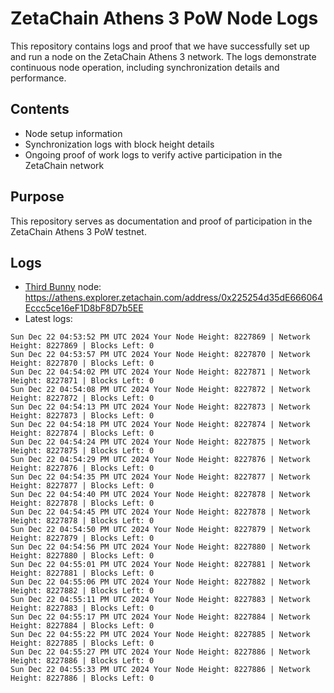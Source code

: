 # ZetaChain Athens 3 PoW Node Logs
This repository contains logs and proof that we have successfully set up and run a node on the ZetaChain Athens 3 network. The logs demonstrate continuous node operation, including synchronization details and performance.

## Contents
- Node setup information
- Synchronization logs with block height details
- Ongoing proof of work logs to verify active participation in the ZetaChain network

## Purpose
This repository serves as documentation and proof of participation in the ZetaChain Athens 3 PoW testnet.

## Logs

- [Third Bunny](https://thirdbunny.xyz/) node: https://athens.explorer.zetachain.com/address/0x225254d35dE666064Eccc5ce16eF1D8bF8D7b5EE
- Latest logs:
```
Sun Dec 22 04:53:52 PM UTC 2024 Your Node Height: 8227869 | Network Height: 8227869 | Blocks Left: 0
Sun Dec 22 04:53:57 PM UTC 2024 Your Node Height: 8227870 | Network Height: 8227870 | Blocks Left: 0
Sun Dec 22 04:54:02 PM UTC 2024 Your Node Height: 8227871 | Network Height: 8227871 | Blocks Left: 0
Sun Dec 22 04:54:08 PM UTC 2024 Your Node Height: 8227872 | Network Height: 8227872 | Blocks Left: 0
Sun Dec 22 04:54:13 PM UTC 2024 Your Node Height: 8227873 | Network Height: 8227873 | Blocks Left: 0
Sun Dec 22 04:54:18 PM UTC 2024 Your Node Height: 8227874 | Network Height: 8227874 | Blocks Left: 0
Sun Dec 22 04:54:24 PM UTC 2024 Your Node Height: 8227875 | Network Height: 8227875 | Blocks Left: 0
Sun Dec 22 04:54:29 PM UTC 2024 Your Node Height: 8227876 | Network Height: 8227876 | Blocks Left: 0
Sun Dec 22 04:54:35 PM UTC 2024 Your Node Height: 8227877 | Network Height: 8227877 | Blocks Left: 0
Sun Dec 22 04:54:40 PM UTC 2024 Your Node Height: 8227878 | Network Height: 8227878 | Blocks Left: 0
Sun Dec 22 04:54:45 PM UTC 2024 Your Node Height: 8227878 | Network Height: 8227878 | Blocks Left: 0
Sun Dec 22 04:54:50 PM UTC 2024 Your Node Height: 8227879 | Network Height: 8227879 | Blocks Left: 0
Sun Dec 22 04:54:56 PM UTC 2024 Your Node Height: 8227880 | Network Height: 8227880 | Blocks Left: 0
Sun Dec 22 04:55:01 PM UTC 2024 Your Node Height: 8227881 | Network Height: 8227881 | Blocks Left: 0
Sun Dec 22 04:55:06 PM UTC 2024 Your Node Height: 8227882 | Network Height: 8227882 | Blocks Left: 0
Sun Dec 22 04:55:11 PM UTC 2024 Your Node Height: 8227883 | Network Height: 8227883 | Blocks Left: 0
Sun Dec 22 04:55:17 PM UTC 2024 Your Node Height: 8227884 | Network Height: 8227884 | Blocks Left: 0
Sun Dec 22 04:55:22 PM UTC 2024 Your Node Height: 8227885 | Network Height: 8227885 | Blocks Left: 0
Sun Dec 22 04:55:27 PM UTC 2024 Your Node Height: 8227886 | Network Height: 8227886 | Blocks Left: 0
Sun Dec 22 04:55:33 PM UTC 2024 Your Node Height: 8227886 | Network Height: 8227886 | Blocks Left: 0
```
